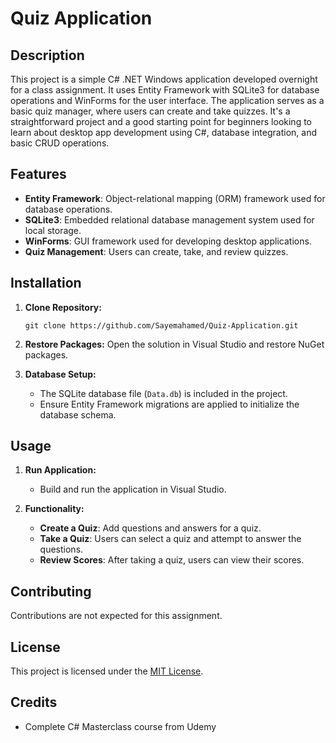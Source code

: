 # Quiz Application

## Description
This project is a simple C# .NET Windows application developed overnight for a class assignment. It uses Entity Framework with SQLite3 for database operations and WinForms for the user interface. The application serves as a basic quiz manager, where users can create and take quizzes. It's a straightforward project and a good starting point for beginners looking to learn about desktop app development using C#, database integration, and basic CRUD operations.

## Features
- **Entity Framework**: Object-relational mapping (ORM) framework used for database operations.
- **SQLite3**: Embedded relational database management system used for local storage.
- **WinForms**: GUI framework used for developing desktop applications.
- **Quiz Management**: Users can create, take, and review quizzes.

## Installation
1. **Clone Repository:**
   ```
   git clone https://github.com/Sayemahamed/Quiz-Application.git
   ```
   
2. **Restore Packages:**
   Open the solution in Visual Studio and restore NuGet packages.

3. **Database Setup:**
   - The SQLite database file (`Data.db`) is included in the project.
   - Ensure Entity Framework migrations are applied to initialize the database schema.

## Usage
1. **Run Application:**
   - Build and run the application in Visual Studio.
   
2. **Functionality:**
   - **Create a Quiz**: Add questions and answers for a quiz.
   - **Take a Quiz**: Users can select a quiz and attempt to answer the questions.
   - **Review Scores**: After taking a quiz, users can view their scores.

## Contributing
Contributions are not expected for this assignment.

## License
This project is licensed under the [MIT License](https://opensource.org/licenses/MIT).

## Credits
- Complete C# Masterclass course from Udemy
